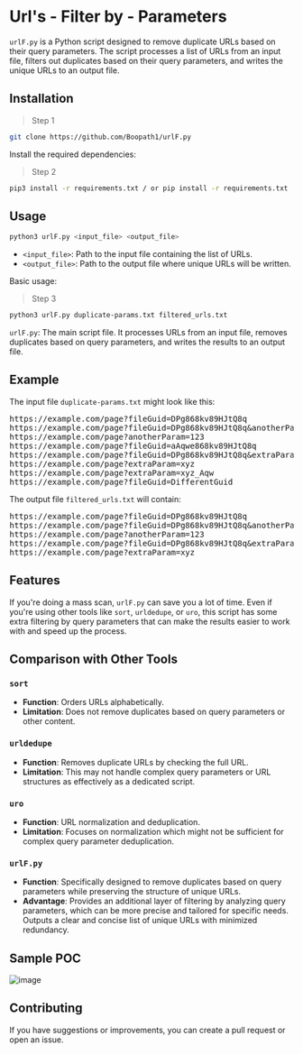 # Url's - Filter by - Parameters
`urlF.py` is a Python script designed to remove duplicate URLs based on their query parameters. The script processes a list of URLs from an input file, filters out duplicates based on their query parameters, and writes the unique URLs to an output file.

## Installation

> Step 1
```sh
git clone https://github.com/Boopath1/urlF.py
```

Install the required dependencies:
> Step 2
```sh
pip3 install -r requirements.txt / or pip install -r requirements.txt
```

## Usage
```sh
python3 urlF.py <input_file> <output_file>
```

- `<input_file>`: Path to the input file containing the list of URLs.
- `<output_file>`: Path to the output file where unique URLs will be written.

Basic usage:
> Step 3
```sh
python3 urlF.py duplicate-params.txt filtered_urls.txt
```
`urlF.py`: The main script file. It processes URLs from an input file, removes duplicates based on query parameters, and writes the results to an output file.

## Example
The input file `duplicate-params.txt` might look like this:
<pre>
https://example.com/page?fileGuid=DPg868kv89HJtQ8q
https://example.com/page?fileGuid=DPg868kv89HJtQ8q&anotherParam=123
https://example.com/page?anotherParam=123
https://example.com/page?fileGuid=aAqwe868kv89HJtQ8q
https://example.com/page?fileGuid=DPg868kv89HJtQ8q&extraParam=xyz
https://example.com/page?extraParam=xyz
https://example.com/page?extraParam=xyz_Aqw
https://example.com/page?fileGuid=DifferentGuid
</pre>

The output file `filtered_urls.txt` will contain:
<pre>
https://example.com/page?fileGuid=DPg868kv89HJtQ8q
https://example.com/page?fileGuid=DPg868kv89HJtQ8q&anotherParam=123
https://example.com/page?anotherParam=123
https://example.com/page?fileGuid=DPg868kv89HJtQ8q&extraParam=xyz
https://example.com/page?extraParam=xyz
</pre>


## Features
If you're doing a mass scan, `urlF.py` can save you a lot of time. Even if you're using other tools like `sort`, `urldedupe`, or `uro`, this script has some extra filtering by query parameters that can make the results easier to work with and speed up the process.

## Comparison with Other Tools

### `sort`

- **Function**: Orders URLs alphabetically.
- **Limitation**: Does not remove duplicates based on query parameters or other content.

### `urldedupe`

- **Function**: Removes duplicate URLs by checking the full URL.
- **Limitation**: This may not handle complex query parameters or URL structures as effectively as a dedicated script.

### `uro`

- **Function**: URL normalization and deduplication.
- **Limitation**: Focuses on normalization which might not be sufficient for complex query parameter deduplication.

### `urlF.py`

- **Function**: Specifically designed to remove duplicates based on query parameters while preserving the structure of unique URLs.
- **Advantage**: Provides an additional layer of filtering by analyzing query parameters, which can be more precise and tailored for specific needs. Outputs a clear and concise list of unique URLs with minimized redundancy.

## Sample POC

![image](https://github.com/user-attachments/assets/eec38c30-b47e-4729-a25d-f00cbc3761e0)


## Contributing

If you have suggestions or improvements, you can create a pull request or open an issue.
